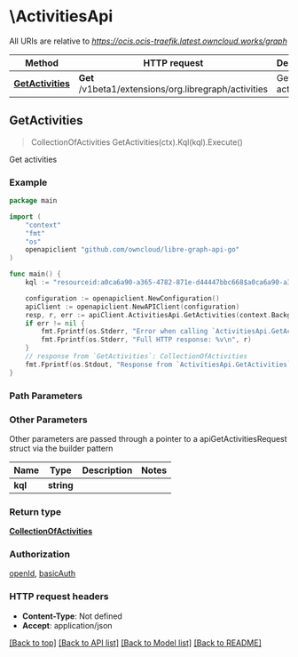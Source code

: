 # \ActivitiesApi

All URIs are relative to *https://ocis.ocis-traefik.latest.owncloud.works/graph*

Method | HTTP request | Description
------------- | ------------- | -------------
[**GetActivities**](ActivitiesApi.md#GetActivities) | **Get** /v1beta1/extensions/org.libregraph/activities | Get activities



## GetActivities

> CollectionOfActivities GetActivities(ctx).Kql(kql).Execute()

Get activities

### Example

```go
package main

import (
	"context"
	"fmt"
	"os"
	openapiclient "github.com/owncloud/libre-graph-api-go"
)

func main() {
	kql := "resourceid:a0ca6a90-a365-4782-871e-d44447bbc668$a0ca6a90-a365-4782-871e-d44447bbc668 depth:2" // string |  (optional)

	configuration := openapiclient.NewConfiguration()
	apiClient := openapiclient.NewAPIClient(configuration)
	resp, r, err := apiClient.ActivitiesApi.GetActivities(context.Background()).Kql(kql).Execute()
	if err != nil {
		fmt.Fprintf(os.Stderr, "Error when calling `ActivitiesApi.GetActivities``: %v\n", err)
		fmt.Fprintf(os.Stderr, "Full HTTP response: %v\n", r)
	}
	// response from `GetActivities`: CollectionOfActivities
	fmt.Fprintf(os.Stdout, "Response from `ActivitiesApi.GetActivities`: %v\n", resp)
}
```

### Path Parameters



### Other Parameters

Other parameters are passed through a pointer to a apiGetActivitiesRequest struct via the builder pattern


Name | Type | Description  | Notes
------------- | ------------- | ------------- | -------------
 **kql** | **string** |  | 

### Return type

[**CollectionOfActivities**](CollectionOfActivities.md)

### Authorization

[openId](../README.md#openId), [basicAuth](../README.md#basicAuth)

### HTTP request headers

- **Content-Type**: Not defined
- **Accept**: application/json

[[Back to top]](#) [[Back to API list]](../README.md#documentation-for-api-endpoints)
[[Back to Model list]](../README.md#documentation-for-models)
[[Back to README]](../README.md)

